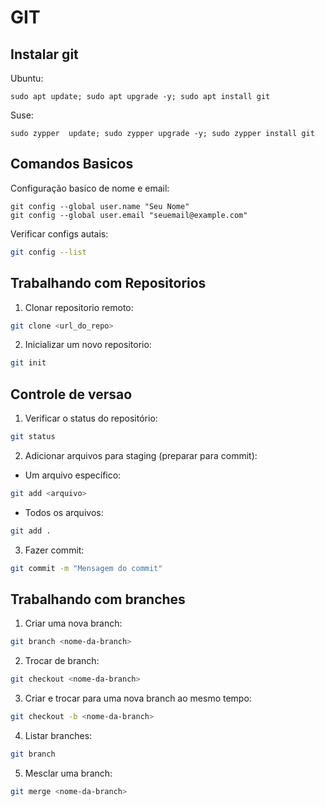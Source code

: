 # GIT


## Instalar git

Ubuntu:
```bash=
sudo apt update; sudo apt upgrade -y; sudo apt install git
```

Suse: 
```bash=
sudo zypper  update; sudo zypper upgrade -y; sudo zypper install git
```

## Comandos Basicos

Configuração basico de nome e email:
```bash=
git config --global user.name "Seu Nome"
git config --global user.email "seuemail@example.com"
```

Verificar configs autais: 
```bash
git config --list
```

## Trabalhando com Repositorios
1. Clonar repositorio remoto: 
```bash
git clone <url_do_repo>
```
2. Inicializar um novo repositorio: 
```bash
git init
```

## Controle de versao
1. Verificar o status do repositório:

```bash
git status
```

2. Adicionar arquivos para staging (preparar para commit):

- Um arquivo específico:
```bash
git add <arquivo>
```
- Todos os arquivos:
```bash
git add .
```

3. Fazer commit:
```bash
git commit -m "Mensagem do commit"
```

## Trabalhando com branches
1. Criar uma nova branch:
```bash
git branch <nome-da-branch>
```

2. Trocar de branch:
```bash
git checkout <nome-da-branch>
```

3. Criar e trocar para uma nova branch ao mesmo tempo:
```bash
git checkout -b <nome-da-branch>
```

4. Listar branches:
```bash
git branch
```

5. Mesclar uma branch:
```bash
git merge <nome-da-branch>
```

